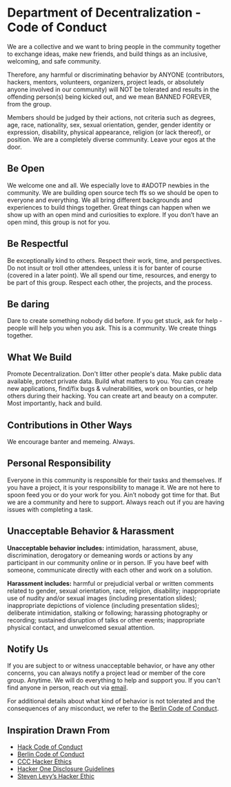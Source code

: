 # Department of Decentralization - Code of Conduct


We are a collective and we want to bring people in the community together to exchange ideas, make new friends, and build things as an inclusive, welcoming, and safe community. 

Therefore, any harmful or discriminating behavior by ANYONE (contributors, hackers, mentors, volunteers, organizers, project leads, or absolutely anyone involved in our community) will NOT be tolerated and results in the offending person(s) being kicked out, and we mean BANNED FOREVER, from the group.

Members should be judged by their actions, not criteria such as degrees, age, race, nationality, sex, sexual orientation, gender, gender identity or expression, disability, physical appearance, religion (or lack thereof), or position. We are a completely diverse community. Leave your egos at the door.

## Be Open
We welcome one and all. We especially love to #ADOTP newbies in the community. We are building open source tech ffs so we should be open to everyone and everything. We all bring different backgrounds and experiences to build things together. Great things can happen when we show up with an open mind and curiosities to explore. If you don’t have an open mind, this group is not for you. 

## Be Respectful
Be exceptionally kind to others. Respect their work, time, and perspectives. Do not insult or troll other attendees, unless it is for banter of course (covered in a later point). We all spend our time, resources, and energy to be part of this group. Respect each other, the projects, and the process.

## Be daring
Dare to create something nobody did before. If you get stuck, ask for help - people will help you when you ask. This is a community. We create things together.

## What We Build
Promote Decentralization. Don't litter other people's data. Make public data available, protect private data. Build what matters to you. You can create new applications, find/fix bugs & vulnerabilities, work on bounties, or help others during their hacking. You can create art and beauty on a computer. Most importantly, hack and build.

## Contributions in Other Ways
We encourage banter and memeing. Always. 

## Personal Responsibility
Everyone in this community is responsible for their tasks and themselves. If you have a project, it is your responsibility to manage it. We are not here to spoon feed you or do your work for you. Ain’t nobody got time for that. But we are a community and here to support. Always reach out if you are having issues with completing a task.


## Unacceptable Behavior & Harassment
**Unacceptable behavior includes:** intimidation, harassment, abuse, discrimination, derogatory or demeaning words or actions by any participant in our community online or in person. IF you have beef with someone, communicate directly with each other and work on a solution. 

**Harassment includes:** harmful or prejudicial verbal or written comments related to gender, sexual orientation, race, religion, disability; inappropriate use of nudity and/or sexual images (including presentation slides); inappropriate depictions of violence (including presentation slides); deliberate intimidation, stalking or following; harassing photography or recording; sustained disruption of talks or other events; inappropriate physical contact, and unwelcomed sexual attention.

## Notify Us
If you are subject to or witness unacceptable behavior, or have any other concerns, you can always notify a project lead or member of the core group. Anytime. We will do everything to help and support you. If you can't find anyone in person, reach out via [email](mailto:joinus@ethberlin.com).

For additional details about what kind of behavior is not tolerated and the consequences of any misconduct, we refer to the [Berlin Code of Conduct](http://berlincodeofconduct.org/).

## Inspiration Drawn From
- [Hack Code of Conduct](https://hackcodeofconduct.org/)
- [Berlin Code of Conduct](http://berlincodeofconduct.org/)
- [CCC Hacker Ethics](https://www.ccc.de/en/hackerethics)
- [Hacker One Disclosure Guidelines](https://www.hackerone.com/disclosure-guidelines)
- [Steven Levy’s Hacker Ethic](https://en.wikipedia.org/wiki/Hacker_ethic)
